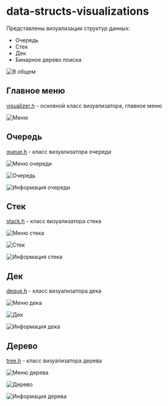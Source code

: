 # data-structs-visualizations
Представлены визуализации структур данных:
- Очередь
- Стек
- Дек
- Бинарное дерево поиска

![В общем](https://github.com/nikitakosatka/data-structs-visualizations/blob/master/data/images/general_view.gif?raw=true)

## Главное меню
[visualizer.h](https://github.com/nikitakosatka/data-structs-visualizations/blob/master/dsv/visualizer.h) - основной класс визуализатора, главное меню

![Меню](data/images/screenshots/menu.png)

## Очередь
[queue.h](https://github.com/nikitakosatka/data-structs-visualizations/blob/master/dsv/queue.h) - класс визуализатора очереди

![Меню очереди](data/images/screenshots/queue1.png)

![Очередь](data/images/screenshots/queue2.png)

![Информация очереди](data/images/screenshots/queue3.png)

## Стек
[stack.h](https://github.com/nikitakosatka/data-structs-visualizations/blob/master/dsv/stack.h) - класс визуализатора стека

![Меню стека](data/images/screenshots/stack1.png)

![Стек](data/images/screenshots/stack2.png)

![Информация стека](data/images/screenshots/stack3.png)

## Дек
[deque.h](https://github.com/nikitakosatka/data-structs-visualizations/blob/master/dsv/deque.h) - класс визуализатора дека

![Меню дека](data/images/screenshots/deque1.png)

![Дек](data/images/screenshots/deque2.png)

![Информация дека](data/images/screenshots/deque3.png)

## Дерево
[tree.h](https://github.com/nikitakosatka/data-structs-visualizations/blob/master/dsv/tree.h) - класс визуализатора дерева

![Меню дерева](data/images/screenshots/tree1.png)

![Дерево](data/images/screenshots/tree2.png)

![Информация дерева](data/images/screenshots/tree3.png)
